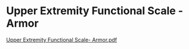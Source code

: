 # Upper Extremity Functional Scale - Armor

[Upper Extremity Functional Scale- Armor.pdf](Upper%20Extremity%20Functional%20Scale%20-%20Armor%20da6c9fe96186484ca2ceb9c2e9aa9f94/Upper_Extremity_Functional_Scale-_Armor.pdf)
